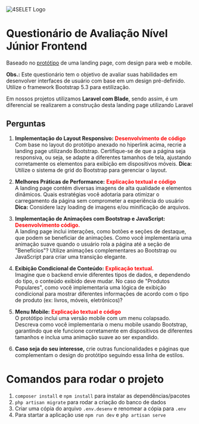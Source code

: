 <picture>
  <source media="(prefers-color-scheme: dark)" srcset="https://4selet.com.br/wp-content/uploads/2023/09/logo-light-1024x229.png">
  <source media="(prefers-color-scheme: light)" srcset="https://4selet.com.br/wp-content/uploads/2023/09/logo-dark-1024x229.png">
  <img alt="4SELET Logo" src="https://4selet.com.br/wp-content/uploads/2023/09/logo-dark-1024x229.png">
</picture>

# Questionário de Avaliação Nível Júnior Frontend

Baseado no [protótipo](https://www.figma.com/design/PcKMPYarCWOxKJNMtYl1g7/4Selet---Furniture-Website-(Avalia%C3%A7%C3%A3o)?node-id=0-1&t=LeUrvTtmtiSZkNqo-1) de uma landing page, com design para web e mobile.

**Obs.:** Este questionário tem o objetivo de avaliar suas habilidades em desenvolver
interfaces de usuário com base em um design pré-definido.
Utilize o framework Bootstrap 5.3 para estilização.

Em nossos projetos utilizamos **Laravel com Blade**, sendo assim, é um diferencial se
realizarem a construção desta landing page utilizando Laravel

## Perguntas

1. **Implementação do Layout Responsivo:** <span style="color:red">**Desenvolvimento de código**</span><br>
Com base no layout do protótipo anexado no hiperlink acima, recrie a landing page utilizando Bootstrap. Certifique-se de que a página seja responsiva, ou seja,
se adapte a diferentes tamanhos de tela, ajustando corretamente os
elementos para exibição em dispositivos móveis.
**Dica:** Utilize o sistema de grid do Bootstrap para gerenciar o layout.<br>

2. **Melhores Práticas de Performance:** <span style="color:red">**Explicação textual e código**</span><br>
A landing page contém diversas imagens de alta qualidade e elementos dinâmicos.
Quais estratégias você adotaria para otimizar o carregamento da página sem
comprometer a experiência do usuário
**Dica:**  Considere lazy loading de imagens e/ou minificação de arquivos.<br>

3. **Implementação de Animações com Bootstrap e JavaScript:** <span style="color:red">**Desenvolvimento código.**</span><br>
A landing page inclui interações, como botões e seções de destaque, que podem se beneficiar de animações. Como você implementaria uma animação suave quando o usuário rola a página até a seção de "Benefícios"? Utilize animações complementares ao Bootstrap ou JavaScript para criar uma transição elegante.<br>

4. **Exibição Condicional de Conteúdo:** <span style="color:red">**Explicação textual.**</span><br>
Imagine que o backend envie diferentes tipos de dados, e dependendo do tipo, o conteúdo exibido deve mudar. No caso de "Produtos Populares", como você implementaria uma lógica de exibição condicional para mostrar diferentes informações de acordo com o tipo de produto (ex: livros, móveis, eletrônicos)?<br>

5. **Menu Mobile:** <span style="color:red">**Explicação textual e código**</span><br>
O protótipo inclui uma versão mobile com um menu colapsado. Descreva como você implementaria o menu mobile usando Bootstrap, garantindo que ele funcione corretamente em dispositivos de diferentes tamanhos e inclua uma animação suave ao ser expandido.<br>

6. **Caso seja do seu interesse,**  crie outras funcionalidades e páginas que
complementam o design do protótipo seguindo essa linha de estilos.

# Comandos para rodar o projeto

1. ``composer install`` e ``npm install`` para instalar as dependências/pacotes
2. ``php artisan migrate`` para rodar a criação do banco de dados
3. Criar uma cópia do arquivo ``.env.desenv`` e renomear a cópia para ``.env``
4. Para startar a aplicação use ``npm run dev`` e ``php artisan serve``
